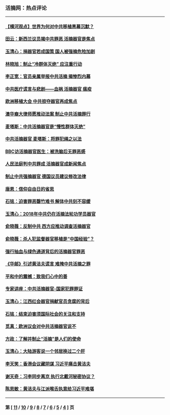 ### 活摘网：热点评论
---
#### [【横河观点】世界为何对中共移植黑幕沉默？](../../pages/nf5879/n13244249.md?03280430) 
#### [田云：新西兰议员揭中共罪恶 活摘器官是焦点](../../pages/nf5879/n13070629.md?03280430) 
#### [玉清心：捐器官若成国策 国人被强摘危险加剧](../../pages/nf5879/n12802713.md?03280430) 
#### [林晓旭：制止“冷群体灭绝” 应注重行动](../../pages/nf5879/n12779736.md?03280430) 
#### [李正宽：官员亲属举报中共活摘 揭惨烈内幕](../../pages/nf5879/n12684490.md?03280430) 
#### [中共医疗谎言与悲剧——血祸 活摘器官 瘟疫](../../pages/nf5879/n12372103.md?03280430) 
#### [欧洲移植大会 中共掠夺器官再成焦点](../../pages/nf5879/n11538883.md?03280430) 
#### [澳华裔大律师愿推动法案 制止中共活摘罪行](../../pages/nf5879/n11377039.md?03280430) 
#### [麦塔斯：中共活摘器官是“慢性群体灭绝”](../../pages/nf5879/n11350529.md?03280430) 
#### [中共活摘器官 麦塔斯：将罪犯绳之以法](../../pages/nf5879/n11347973.md?03280430) 
#### [BBC访活摘器官医生：被洗脑后无罪恶感](../../pages/nf5879/n11335935.md?03280430) 
#### [人民法庭判中共罪成 活摘器官成新闻焦点](../../pages/nf5879/n11331578.md?03280430) 
#### [制止中共强摘器官 德国议员建议修改法律](../../pages/nf5879/n11249451.md?03280430) 
#### [唐恩：信仰自由日的省思](../../pages/nf5879/n11003525.md?03280430) 
#### [石铭：迫害罪恶罄竹难书  解体中共刻不容缓](../../pages/nf5879/n10942855.md?03280430) 
#### [玉清心：2018年中共仍在活摘法轮功学员器官](../../pages/nf5879/n10914646.md?03280430) 
#### [俞晓薇：反制中共 西方应推动调查活摘器官](../../pages/nf5879/n10794671.md?03280430) 
#### [俞晓薇：杀人犯监督器官移植是“中国经验”？](../../pages/nf5879/n10466427.md?03280430) 
#### [强行抽血与绿色通道背后的活摘器官罪恶](../../pages/nf5879/n10004708.md?03280430) 
#### [《华邮》引述黄洁夫谎言 难掩中共活摘之罪](../../pages/nf5879/n9642309.md?03280430) 
#### [平和中的震撼：致我们心中的善](../../pages/nf5879/n9021123.md?03280430) 
#### [专家讲座：中共活摘器官-国家犯罪罪证](../../pages/nf5879/n8828153.md?03280430) 
#### [玉清心：江西红会器官捐献官员贪腐的背后](../../pages/nf5879/n8522122.md?03280430) 
#### [石铭：结束迫害须国际社会的关注和支持](../../pages/nf5879/n8443497.md?03280430) 
#### [觅真：欧洲议会对中共活摘器官说不](../../pages/nf5879/n8337486.md?03280430) 
#### [方政：了解并制止“活摘”是人们的使命](../../pages/nf5879/n8329214.md?03280430) 
#### [玉清心：大陆游客说一个邻居换过二个肝](../../pages/nf5879/n8291404.md?03280430) 
#### [李天笑：香港会议藏阴谋 习近平痛击黄洁夫](../../pages/nf5879/n8241459.md?03280430) 
#### [谢天奇：习李同步离京 执行北戴河秘密协议？](../../pages/nf5879/n8230418.md?03280430) 
#### [陈思敏：黄洁夫与江派喉舌执意给习近平难堪](../../pages/nf5879/n8222166.md?03280430) 

---
#### 第 [ [11](./11.md?03280430) / [10](./10.md?03280430) / [9](./9.md?03280430) / [8](./8.md?03280430) / [7](./7.md?03280430) / [6](./6.md?03280430) / [5](./5.md?03280430) / [4](./4.md?03280430) ] 页
